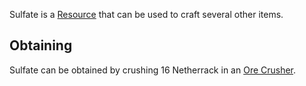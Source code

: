 Sulfate is a [Resource](https://github.com/Slimefun/Slimefun4/wiki/Resources) that can be used to craft several other items.

## Obtaining
Sulfate can be obtained by crushing 16 Netherrack in an [Ore Crusher](https://github.com/Slimefun/Slimefun4/wiki/Ore-Crusher).
